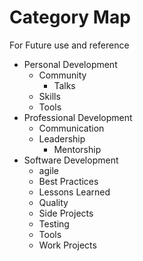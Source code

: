 # Category Map
For Future use and reference

* Personal Development
  - Community
    - Talks
  - Skills
  - Tools
* Professional Development
  - Communication
  - Leadership
    - Mentorship
* Software Development
  - agile
  - Best Practices
  - Lessons Learned
  - Quality
  - Side Projects
  - Testing
  - Tools
  - Work Projects